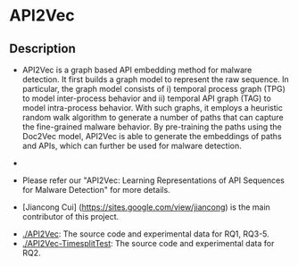 # API2Vec

## Description
* API2Vec is a graph based API embedding method for malware detection. It first builds a graph model to represent the raw sequence. In particular, the graph model consists of i) temporal process graph (TPG) to model inter-process behavior and ii) temporal API graph (TAG) to model intra-process behavior. With such graphs, it employs a heuristic random walk algorithm to generate a number of paths that can capture the fine-grained malware behavior. By pre-training the paths using the Doc2Vec model, API2Vec is able to generate the embeddings of paths and APIs, which can further be used for malware detection.
* 
* Please refer our "API2Vec: Learning Representations of API Sequences for Malware Detection" for more details.

* [Jiancong Cui] (https://sites.google.com/view/jiancong) is the main contributor of this project.

- [./API2Vec](./API2Vec): The source code and experimental data for RQ1, RQ3-5.
- [./API2Vec-TimesplitTest](./API2Vec-TimesplitTest): The source code and experimental data for RQ2.
